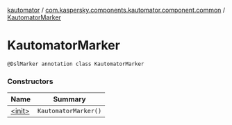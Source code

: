 [kautomator](../../index.md) / [com.kaspersky.components.kautomator.component.common](../index.md) / [KautomatorMarker](./index.md)

# KautomatorMarker

`@DslMarker annotation class KautomatorMarker`

### Constructors

| Name | Summary |
|---|---|
| [&lt;init&gt;](-init-.md) | `KautomatorMarker()` |
